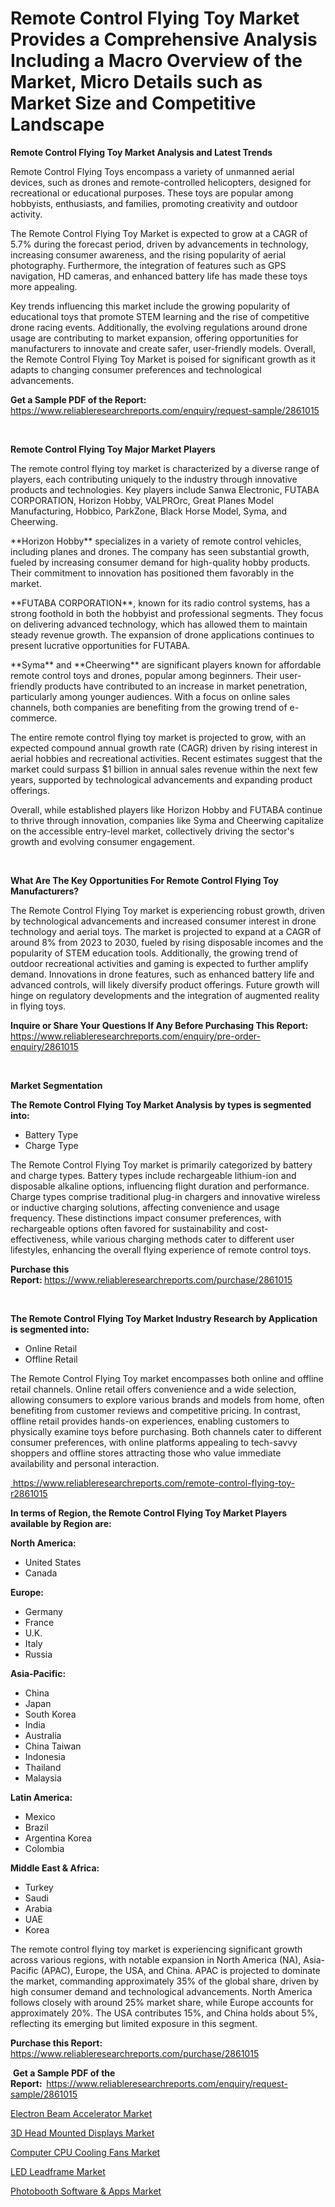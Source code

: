 <p><h1>Remote Control Flying Toy Market Provides a Comprehensive Analysis Including a Macro Overview of the Market, Micro Details such as Market Size and Competitive Landscape</h1></p><p><strong>Remote Control Flying Toy Market Analysis and Latest Trends</strong></p>
<p><p>Remote Control Flying Toys encompass a variety of unmanned aerial devices, such as drones and remote-controlled helicopters, designed for recreational or educational purposes. These toys are popular among hobbyists, enthusiasts, and families, promoting creativity and outdoor activity. </p><p>The Remote Control Flying Toy Market is expected to grow at a CAGR of 5.7% during the forecast period, driven by advancements in technology, increasing consumer awareness, and the rising popularity of aerial photography. Furthermore, the integration of features such as GPS navigation, HD cameras, and enhanced battery life has made these toys more appealing. </p><p>Key trends influencing this market include the growing popularity of educational toys that promote STEM learning and the rise of competitive drone racing events. Additionally, the evolving regulations around drone usage are contributing to market expansion, offering opportunities for manufacturers to innovate and create safer, user-friendly models. Overall, the Remote Control Flying Toy Market is poised for significant growth as it adapts to changing consumer preferences and technological advancements.</p></p>
<p><strong>Get a Sample PDF of the Report:&nbsp;</strong> <a href="https://www.reliableresearchreports.com/enquiry/request-sample/2861015?utm_campaign=11&utm_medium=2&utm_source=Github&utm_content=ia&utm_term=12032025&utm_id=remote-control-flying-toy">https://www.reliableresearchreports.com/enquiry/request-sample/2861015</a></p>
<p>&nbsp;</p>
<p><strong>Remote Control Flying Toy Major Market Players</strong></p>
<p><p>The remote control flying toy market is characterized by a diverse range of players, each contributing uniquely to the industry through innovative products and technologies. Key players include Sanwa Electronic, FUTABA CORPORATION, Horizon Hobby, VALPROrc, Great Planes Model Manufacturing, Hobbico, ParkZone, Black Horse Model, Syma, and Cheerwing.</p><p>**Horizo​​n Hobby** specializes in a variety of remote control vehicles, including planes and drones. The company has seen substantial growth, fueled by increasing consumer demand for high-quality hobby products. Their commitment to innovation has positioned them favorably in the market.</p><p>**FUTABA CORPORATION**, known for its radio control systems, has a strong foothold in both the hobbyist and professional segments. They focus on delivering advanced technology, which has allowed them to maintain steady revenue growth. The expansion of drone applications continues to present lucrative opportunities for FUTABA.</p><p>**Syma** and **Cheerwing** are significant players known for affordable remote control toys and drones, popular among beginners. Their user-friendly products have contributed to an increase in market penetration, particularly among younger audiences. With a focus on online sales channels, both companies are benefiting from the growing trend of e-commerce.</p><p>The entire remote control flying toy market is projected to grow, with an expected compound annual growth rate (CAGR) driven by rising interest in aerial hobbies and recreational activities. Recent estimates suggest that the market could surpass $1 billion in annual sales revenue within the next few years, supported by technological advancements and expanding product offerings.</p><p>Overall, while established players like Horizon Hobby and FUTABA continue to thrive through innovation, companies like Syma and Cheerwing capitalize on the accessible entry-level market, collectively driving the sector's growth and evolving consumer engagement.</p></p>
<p>&nbsp;</p>
<p><strong>What Are The Key Opportunities For Remote Control Flying Toy Manufacturers?</strong></p>
<p><p>The Remote Control Flying Toy market is experiencing robust growth, driven by technological advancements and increased consumer interest in drone technology and aerial toys. The market is projected to expand at a CAGR of around 8% from 2023 to 2030, fueled by rising disposable incomes and the popularity of STEM education tools. Additionally, the growing trend of outdoor recreational activities and gaming is expected to further amplify demand. Innovations in drone features, such as enhanced battery life and advanced controls, will likely diversify product offerings. Future growth will hinge on regulatory developments and the integration of augmented reality in flying toys.</p></p>
<p><strong>Inquire or Share Your Questions If Any Before Purchasing This Report:</strong> <a href="https://www.reliableresearchreports.com/enquiry/pre-order-enquiry/2861015?utm_campaign=11&utm_medium=2&utm_source=Github&utm_content=ia&utm_term=12032025&utm_id=remote-control-flying-toy">https://www.reliableresearchreports.com/enquiry/pre-order-enquiry/2861015</a></p>
<p>&nbsp;</p>
<p><strong>Market Segmentation</strong></p>
<p><strong>The Remote Control Flying Toy Market Analysis by types is segmented into:</strong></p>
<p><ul><li>Battery Type</li><li>Charge Type</li></ul></p>
<p><p>The Remote Control Flying Toy market is primarily categorized by battery and charge types. Battery types include rechargeable lithium-ion and disposable alkaline options, influencing flight duration and performance. Charge types comprise traditional plug-in chargers and innovative wireless or inductive charging solutions, affecting convenience and usage frequency. These distinctions impact consumer preferences, with rechargeable options often favored for sustainability and cost-effectiveness, while various charging methods cater to different user lifestyles, enhancing the overall flying experience of remote control toys.</p></p>
<p><strong>Purchase this Report:&nbsp;</strong><a href="https://www.reliableresearchreports.com/purchase/2861015?utm_campaign=11&utm_medium=2&utm_source=Github&utm_content=ia&utm_term=12032025&utm_id=remote-control-flying-toy">https://www.reliableresearchreports.com/purchase/2861015</a></p>
<p>&nbsp;</p>
<p><strong>The Remote Control Flying Toy Market Industry Research by Application is segmented into:</strong></p>
<p><ul><li>Online Retail</li><li>Offline Retail</li></ul></p>
<p><p>The Remote Control Flying Toy market encompasses both online and offline retail channels. Online retail offers convenience and a wide selection, allowing consumers to explore various brands and models from home, often benefiting from customer reviews and competitive pricing. In contrast, offline retail provides hands-on experiences, enabling customers to physically examine toys before purchasing. Both channels cater to different consumer preferences, with online platforms appealing to tech-savvy shoppers and offline stores attracting those who value immediate availability and personal interaction.</p></p>
<p><a href="https://www.reliableresearchreports.com/remote-control-flying-toy-r2861015?utm_campaign=11&utm_medium=2&utm_source=Github&utm_content=ia&utm_term=12032025&utm_id=remote-control-flying-toy">&nbsp;https://www.reliableresearchreports.com/remote-control-flying-toy-r2861015</a></p>
<p><strong>In terms of Region, the Remote Control Flying Toy Market Players available by Region are:</strong></p>
<p>
    <p> <strong> North America: </strong>
        <ul>
            <li>United States</li>
            <li>Canada</li>
        </ul>
        </p> 
    <p> <strong> Europe: </strong>
        <ul>
            <li>Germany</li>
            <li>France</li>
            <li>U.K.</li>
            <li>Italy</li>
            <li>Russia</li>
        </ul>
        </p> 
    <p> <strong> Asia-Pacific: </strong>
        <ul>
            <li>China</li>
            <li>Japan</li>
            <li>South Korea</li>
            <li>India</li>
            <li>Australia</li>
            <li>China Taiwan</li>
            <li>Indonesia</li>
            <li>Thailand</li>
            <li>Malaysia</li>
        </ul>
        </p> 
    <p> <strong> Latin America: </strong>
        <ul>
            <li>Mexico</li>
            <li>Brazil</li>
            <li>Argentina Korea</li>
            <li>Colombia</li>
        </ul>
        </p> 
    <p> <strong> Middle East & Africa: </strong>
        <ul>
            <li>Turkey</li>
            <li>Saudi</li>
            <li>Arabia</li>
            <li>UAE</li>
            <li>Korea</li>
        </ul>
    </p>
    </p>
<p><p>The remote control flying toy market is experiencing significant growth across various regions, with notable expansion in North America (NA), Asia-Pacific (APAC), Europe, the USA, and China. APAC is projected to dominate the market, commanding approximately 35% of the global share, driven by high consumer demand and technological advancements. North America follows closely with around 25% market share, while Europe accounts for approximately 20%. The USA contributes 15%, and China holds about 5%, reflecting its emerging but limited exposure in this segment.</p></p>
<p><strong>Purchase this Report: </strong><a href="https://www.reliableresearchreports.com/purchase/2861015?utm_campaign=11&utm_medium=2&utm_source=Github&utm_content=ia&utm_term=12032025&utm_id=remote-control-flying-toy">https://www.reliableresearchreports.com/purchase/2861015</a></p>
<p>&nbsp;<strong>Get a Sample PDF of the Report:&nbsp;&nbsp;</strong><a href="https://www.reliableresearchreports.com/enquiry/request-sample/2861015?utm_campaign=11&utm_medium=2&utm_source=Github&utm_content=ia&utm_term=12032025&utm_id=remote-control-flying-toy">https://www.reliableresearchreports.com/enquiry/request-sample/2861015</a></p>
<p><strong></strong></p>
<p><p><a href="https://github.com/herakterroem/Market-Research-Report-List-1/blob/main/electron-beam-accelerator-market.md?utm_campaign=11&utm_medium=2&utm_source=Github&utm_content=ia&utm_term=12032025&utm_id=remote-control-flying-toy">Electron Beam Accelerator Market</a></p><p><a href="https://www.linkedin.com/pulse/in-depth-3d-head-mounted-displays-report-industry-analysis-forecasted-am2je?utm_campaign=11&utm_medium=2&utm_source=Github&utm_content=ia&utm_term=12032025&utm_id=remote-control-flying-toy">3D Head Mounted Displays Market</a></p><p><a href="https://www.linkedin.com/pulse/computer-cpu-cooling-fans-market-outlook-2025-2032-company-profiles-sa2ee?utm_campaign=11&utm_medium=2&utm_source=Github&utm_content=ia&utm_term=12032025&utm_id=remote-control-flying-toy">Computer CPU Cooling Fans Market</a></p><p><a href="https://www.linkedin.com/pulse/global-led-leadframe-market-size-share-projected-14-cagr-growth-kidye?utm_campaign=11&utm_medium=2&utm_source=Github&utm_content=ia&utm_term=12032025&utm_id=remote-control-flying-toy">LED Leadframe Market</a></p><p><a href="https://github.com/sirayedantte/Market-Research-Report-List-1/blob/main/photobooth-software-apps-market.md?utm_campaign=11&utm_medium=2&utm_source=Github&utm_content=ia&utm_term=12032025&utm_id=remote-control-flying-toy">Photobooth Software & Apps Market</a></p></p>